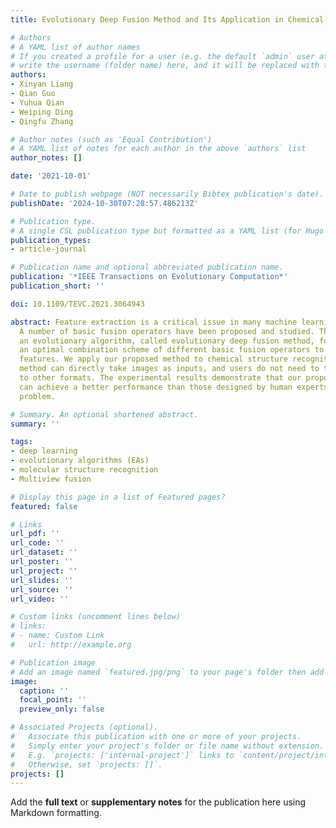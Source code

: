 ```yaml
---
title: Evolutionary Deep Fusion Method and Its Application in Chemical Structure Recognition

# Authors
# A YAML list of author names
# If you created a profile for a user (e.g. the default `admin` user at `content/authors/admin/`), 
# write the username (folder name) here, and it will be replaced with their full name and linked to their profile.
authors:
- Xinyan Liang
- Qian Guo
- Yuhua Qian
- Weiping Ding
- Qingfu Zhang

# Author notes (such as 'Equal Contribution')
# A YAML list of notes for each author in the above `authors` list
author_notes: []

date: '2021-10-01'

# Date to publish webpage (NOT necessarily Bibtex publication's date).
publishDate: '2024-10-30T07:28:57.486213Z'

# Publication type.
# A single CSL publication type but formatted as a YAML list (for Hugo requirements).
publication_types:
- article-journal

# Publication name and optional abbreviated publication name.
publication: '*IEEE Transactions on Evolutionary Computation*'
publication_short: ''

doi: 10.1109/TEVC.2021.3064943

abstract: Feature extraction is a critical issue in many machine learning systems.
  A number of basic fusion operators have been proposed and studied. This paper proposes
  an evolutionary algorithm, called evolutionary deep fusion method, for searching
  an optimal combination scheme of different basic fusion operators to fuse multi-view
  features. We apply our proposed method to chemical structure recognition. Our proposed
  method can directly take images as inputs, and users do not need to transform images
  to other formats. The experimental results demonstrate that our proposed method
  can achieve a better performance than those designed by human experts on this real-life
  problem.

# Summary. An optional shortened abstract.
summary: ''

tags:
- deep learning
- evolutionary algorithms (EAs)
- molecular structure recognition
- Multiview fusion

# Display this page in a list of Featured pages?
featured: false

# Links
url_pdf: ''
url_code: ''
url_dataset: ''
url_poster: ''
url_project: ''
url_slides: ''
url_source: ''
url_video: ''

# Custom links (uncomment lines below)
# links:
# - name: Custom Link
#   url: http://example.org

# Publication image
# Add an image named `featured.jpg/png` to your page's folder then add a caption below.
image:
  caption: ''
  focal_point: ''
  preview_only: false

# Associated Projects (optional).
#   Associate this publication with one or more of your projects.
#   Simply enter your project's folder or file name without extension.
#   E.g. `projects: ['internal-project']` links to `content/project/internal-project/index.md`.
#   Otherwise, set `projects: []`.
projects: []
---
```


Add the **full text** or **supplementary notes** for the publication here using Markdown formatting.

